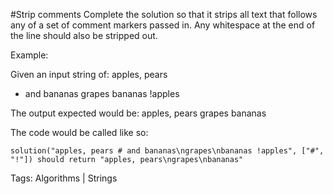 #Strip comments
Complete the solution so that it strips all text that follows any of a set of comment markers passed in. Any whitespace at the end of the line should also be stripped out.

Example:

Given an input string of:
apples, pears 
- and bananas
grapes
bananas !apples

The output expected would be:
apples, pears
grapes
bananas

The code would be called like so:
```
solution("apples, pears # and bananas\ngrapes\nbananas !apples", ["#", "!"]) should return "apples, pears\ngrapes\nbananas"
```
Tags: Algorithms | Strings
